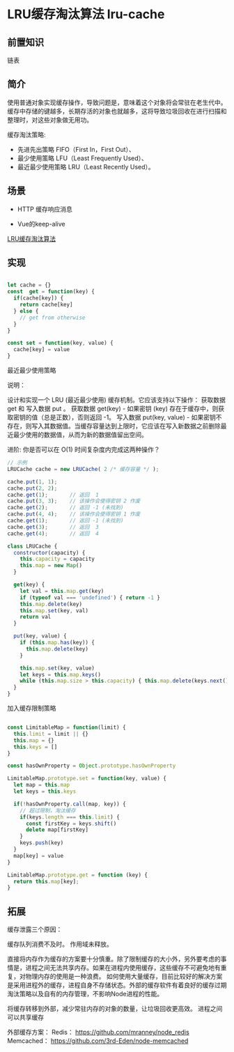 # LRU缓存淘汰算法 lru-cache

## 前置知识

链表

## 简介

使用普通对象实现缓存操作，导致问题是，意味着这个对象将会常驻在老生代中。缓存中存储的键越多，长期存活的对象也就越多，这将导致垃圾回收在进行扫描和整理时，对这些对象做无用功。

缓存淘汰策略:

- 先进先出策略 FIFO（First In，First Out）、
- 最少使用策略 LFU（Least Frequently Used）、
- 最近最少使用策略 LRU（Least Recently Used）。

## 场景

- HTTP 缓存响应消息

- Vue的keep-alive

[LRU缓存淘汰算法](https://github.com/isaacs/node-lru-cache)

## 实现

```js

let cache = {}
const  get = function(key) {
  if(cache[key]) {
    return cache[key]
  } else {
    // get from otherwise
  }
}

const set = function(key, value) {
  cache[key] = value
}

```

最近最少使用策略

说明：

设计和实现一个 LRU (最近最少使用) 缓存机制。它应该支持以下操作： 获取数据 get 和 写入数据 put 。 获取数据 get(key) - 如果密钥 (key) 存在于缓存中，则获取密钥的值（总是正数），否则返回 -1。 写入数据 put(key, value) - 如果密钥不存在，则写入其数据值。当缓存容量达到上限时，它应该在写入新数据之前删除最近最少使用的数据值，从而为新的数据值留出空间。

进阶: 你是否可以在 O(1) 时间复杂度内完成这两种操作？

```js
// 示例
LRUCache cache = new LRUCache( 2 /* 缓存容量 */ );

cache.put(1, 1);
cache.put(2, 2);
cache.get(1);       // 返回  1
cache.put(3, 3);    // 该操作会使得密钥 2 作废
cache.get(2);       // 返回 -1 (未找到)
cache.put(4, 4);    // 该操作会使得密钥 1 作废
cache.get(1);       // 返回 -1 (未找到)
cache.get(3);       // 返回  3
cache.get(4);       // 返回  4


```

```js
class LRUCache {
  constructor(capacity) {
    this.capacity = capacity
    this.map = new Map()
  }

  get(key) {
    let val = this.map.get(key)
    if (typeof val === 'undefined') { return -1 }
    this.map.delete(key)
    this.map.set(key, val)
    return val
  }

  put(key, value) {
    if (this.map.has(key)) { 
      this.map.delete(key) 
    }

    this.map.set(key, value)
    let keys = this.map.keys()
    while (this.map.size > this.capacity) { this.map.delete(keys.next().value) }
  }
}
```

加入缓存限制策略

```js

const LimitableMap = function(limit) {
  this.limit = limit || {}
  this.map = {}
  this.keys = []
}

const hasOwnProperty = Object.prototype.hasOwnProperty

LimitableMap.prototype.set = function(key, value) {
  let map = this.map
  let keys = this.keys

  if(!hasOwnProperty.call(map, key)) {
    // 超过限制，淘汰缓存
    if(keys.length === this.limit) {
      const firstKey = keys.shift()
      delete map[firstKey]
    }
    keys.push(key)
  }
  map[key] = value
}

LimitableMap.prototype.get = function (key) {
  return this.map[key];
}

```

## 拓展

缓存泄露三个原因：

缓存队列消费不及时。
作用域未释放。

直接将内存作为缓存的方案要十分慎重。除了限制缓存的大小外，另外要考虑的事情是，进程之间无法共享内存。如果在进程内使用缓存，这些缓存不可避免地有重复，对物理内存的使用是一种浪费。
如何使用大量缓存，目前比较好的解决方案是采用进程外的缓存，进程自身不存储状态。外部的缓存软件有着良好的缓存过期淘汰策略以及自有的内存管理，不影响Node进程的性能。

将缓存转移到外部，减少常驻内存的对象的数量，让垃圾回收更高效。
进程之间可以共享缓存

外部缓存方案：
Redis： <https://github.com/mranney/node_redis>
Memcached： <https://github.com/3rd-Eden/node-memcached>
